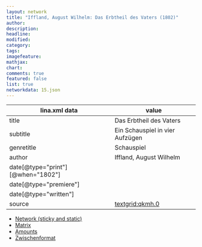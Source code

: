 ```yaml
---
layout: network
title: "Iffland, August Wilhelm: Das Erbtheil des Vaters (1802)"
author:
description:
headline:
modified:
category:
tags:
imagefeature: 
mathjax: 
chart: 
comments: true
featured: false
list: true
networkdata: 15.json
---
```

lina.xml data  | value
------------- | -------------
title|Das Erbtheil des Vaters
subtitle|Ein Schauspiel in vier Aufzügen
genretitle|Schauspiel
author|Iffland, August Wilhelm
date[@type="print"][@when="1802"]|
date[@type="premiere"]|
date[@type="written"]|
source|[textgrid:qkmh.0](https://textgridlab.org/1.0/tgcrud-public/rest/textgrid:qkmh.0/data)



* [Network (sticky and static)](/network15)
* [Matrix](/matrix15)
* [Amounts](/amount15)
* [Zwischenformat](/lina15 )
